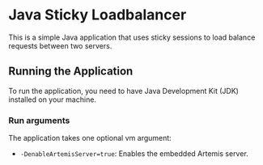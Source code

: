 # Java Sticky Loadbalancer

This is a simple Java application that uses sticky sessions to load balance requests between two servers.

## Running the Application

To run the application, you need to have Java Development Kit (JDK) installed on your machine.

### Run arguments

The application takes one optional vm argument:

* `-DenableArtemisServer=true`: Enables the embedded Artemis server.